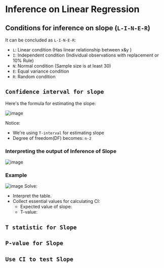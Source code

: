 # Inference on Linear Regression

## Conditions for inference on slope (`L-I-N-E-R`)
It can be concluded as `L-I-N-E-R`:
- `L`: Linear condition (Has linear relationship between x&y )
- `I`: Independent condition (Individual observations with replacement or 10% Rule)
- `N`: Normal condition (Sample size is at least 30)
- `E`: Equal variance condition
- `R`: Random condition


## `Confidence interval for slope`

Here's the formula for estimating the slope:

![image](https://user-images.githubusercontent.com/14041622/45804029-a5d0dd80-bced-11e8-942d-06be86859f1e.png)

Notice: 
- We're using `T-interval` for estimating slope
- Degree of freedom(DF) becomes: `n-2`

### Interpreting the output of Inference of Slope
![image](https://user-images.githubusercontent.com/14041622/45804150-edf00000-bced-11e8-8920-abc943a8e06d.png)


### Example
![image](https://user-images.githubusercontent.com/14041622/45735940-20c9c380-bc1c-11e8-89c0-7a2831fd9287.png)
Solve:
- Interpret the table.
- Collect essential values for calculating CI:
    - Expected value of slope: 
    - T-value: 


## `T statistic for Slope`


## `P-value for Slope`


## `Use CI to test Slope`

